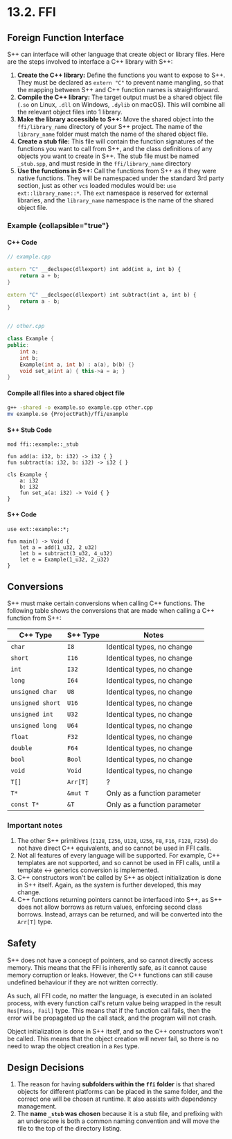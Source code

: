 # 13.2. FFI

<primary-label ref="header-label"/>

<secondary-label ref="doc-wip"/>

## Foreign Function Interface

S++ can interface will other language that create object or library files. Here are the steps involved to interface a
C++ library with S++:

1. **Create the C++ library:** Define the functions you want to expose to S++. They must be declared as `extern "C"` to
   prevent name mangling, so that the mapping between S++ and C++ function names is straightforward.
2. **Compile the C++ library:** The target output must be a shared object file (`.so` on Linux, `.dll` on
   Windows, `.dylib` on macOS). This will combine all the relevant object files into 1 library.
3. **Make the library accessible to S++:** Move the shared object into the `ffi/library_name` directory of your S++
   project. The name of the `library_name` folder must match the name of the shared object file.
4. **Create a stub file:** This file will contain the function signatures of the functions you want to call from S++,
   and the class definitions of any objects you want to create in S++. The stub file must be named `_stub.spp`, and must
   reside in the `ffi/library_name` directory
5. **Use the functions in S++:** Call the functions from S++ as if they were native functions. They will be namespaced
   under the standard 3rd party section, just as other `vcs` loaded modules would be: `use ext::library_name::*`.
   The `ext` namespace is reserved for external libraries, and the `library_name` namespace is the name of the shared
   object file.

### Example {collapsible="true"}

#### C++ Code
```c++
// example.cpp

extern "C" __declspec(dllexport) int add(int a, int b) {
    return a + b;
}

extern "C" __declspec(dllexport) int subtract(int a, int b) {
    return a - b;
}


// other.cpp

class Example {
public:
    int a;
    int b;
    Example(int a, int b) : a(a), b(b) {}
    void set_a(int a) { this->a = a; }
}
```

#### Compile all files into a shared object file

```bash
g++ -shared -o example.so example.cpp other.cpp
mv example.so {ProjectPath}/ffi/example
```

#### S++ Stub Code
```
mod ffi::example::_stub

fun add(a: i32, b: i32) -> i32 { }
fun subtract(a: i32, b: i32) -> i32 { }

cls Example {
    a: i32
    b: i32
    fun set_a(a: i32) -> Void { }
}
```

#### S++ Code
```
use ext::example::*;

fun main() -> Void {
    let a = add(1_u32, 2_u32)
    let b = subtract(3_u32, 4_u32)
    let e = Example(1_u32, 2_u32)
}
```

## Conversions

S++ must make certain conversions when calling C++ functions. The following table shows the conversions that are made
when calling a C++ function from S++:

| C++ Type         | S++ Type | Notes                        |
|------------------|----------|------------------------------|
| `char`           | `I8`     | Identical types, no change   |
| `short`          | `I16`    | Identical types, no change   |
| `int`            | `I32`    | Identical types, no change   |
| `long`           | `I64`    | Identical types, no change   |
| `unsigned char`  | `U8`     | Identical types, no change   |
| `unsigned short` | `U16`    | Identical types, no change   |
| `unsigned int`   | `U32`    | Identical types, no change   |
| `unsigned long`  | `U64`    | Identical types, no change   |
| `float`          | `F32`    | Identical types, no change   |
| `double`         | `F64`    | Identical types, no change   |
| `bool`           | `Bool`   | Identical types, no change   |
| `void`           | `Void`   | Identical types, no change   |
| `T[]`            | `Arr[T]` | ?                            |
| `T*`             | `&mut T` | Only as a function parameter |
| `const T*`       | `&T`     | Only as a function parameter |

### Important notes
1. The other S++ primitives (`I128`, `I256`, `U128`, `U256`, `F8`, `F16`, `F128`, `F256`) do not have direct C++
   equivalents, and so cannot be used in FFI calls.
2. Not all features of every language will be supported. For example, C++ templates are not supported, and so cannot be
   used in FFI calls, until a template <-> generics conversion is implemented.
3. C++ constructors won't be called by S++ as object initialization is done in S++ itself. Again, as the system is
   further developed, this may change.
4. C++ functions returning pointers cannot be interfaced into S++, as S++ does not allow borrows as return values,
   enforcing second class borrows. Instead, arrays can be returned, and will be converted into the `Arr[T]` type.

## Safety

S++ does not have a concept of pointers, and so cannot directly access memory. This means that the FFI is inherently
safe, as it cannot cause memory corruption or leaks. However, the C++ functions can still cause undefined behaviour if
they are not written correctly.

As such, all FFI code, no matter the language, is executed in an isolated process, with every function call's return
value being wrapped in the result `Res[Pass, Fail]` type. This means that if the function call fails, then the error
will be propagated up the call stack, and the program will not crash.

Object initialization is done in S++ itself, and so the C++ constructors won't be called. This means that the object
creation will never fail, so there is no need to wrap the object creation in a `Res` type.

## Design Decisions

1. The reason for having **subfolders within the `ffi` folder** is that shared objects for different platforms can be
   placed in the same folder, and the correct one will be chosen at runtime. It also assists with dependency management.
2. The **name `_stub` was chosen** because it is a stub file, and prefixing with an underscore is both a common naming
   convention and will move the file to the top of the directory listing.
